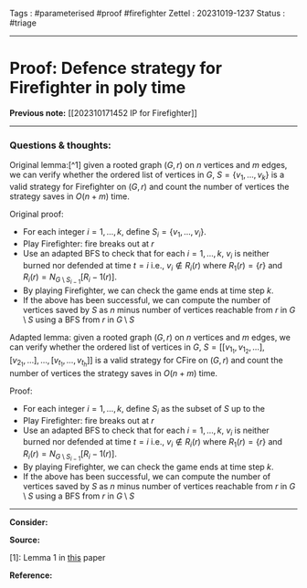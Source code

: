 Tags : #parameterised #proof #firefighter
Zettel :  20231019-1237
Status : #triage 

-----

# Proof: Defence strategy for Firefighter in poly time

**Previous note:** [[202310171452 IP for Firefighter]]

-----

### Questions & thoughts:

Original lemma:[^1] given a rooted graph $(G, r)$ on $n$ vertices and $m$ edges, we can verify whether the ordered list of vertices in $G$, $S=\{v_1,\dots,v_k\}$ is a valid strategy for Firefighter on $(G, r)$ and count the number of vertices the strategy saves in $O(n+m)$ time.

Original proof:
 - For each integer $i=1, \dots, k$, define $S_i=\{v_1, \dots, v_i\}$.
 - Play Firefighter: fire breaks out at $r$
 - Use an adapted BFS to check that for each $i=1,\dots,k$, $v_i$ is neither burned nor defended at time $t=i$ i.e., $v_i\notin R_i(r)$ where $R_1(r)=\{r\}$ and $R_i(r)=N_{G\setminus S_{i-1}}[R_i-1(r)]$.
 - By playing Firefighter, we can check the game ends at time step $k$.
 - If the above has been successful, we can compute the number of vertices saved by $S$ as $n$ minus number of vertices reachable from $r$ in $G\setminus S$ using a BFS from $r$ in $G\setminus S$


Adapted lemma: given a rooted graph $(G, r)$ on $n$ vertices and $m$ edges, we can verify whether the ordered list of vertices in $G$, $S=[[v_{1_1}, v_{1_2}, \dots], [v_{2_1}, \dots], \dots, [v_{t_1}, \dots, v_{t_h}]]$ is a valid strategy for CFire on $(G, r)$ and count the number of vertices the strategy saves in $O(n+m)$ time.

Proof:
 - For each integer $i=1, \dots, k$, define $S_i$ as the subset of $S$ up to the 
 - Play Firefighter: fire breaks out at $r$
 - Use an adapted BFS to check that for each $i=1,\dots,k$, $v_i$ is neither burned nor defended at time $t=i$ i.e., $v_i\notin R_i(r)$ where $R_1(r)=\{r\}$ and $R_i(r)=N_{G\setminus S_{i-1}}[R_i-1(r)]$.
 - By playing Firefighter, we can check the game ends at time step $k$.
 - If the above has been successful, we can compute the number of vertices saved by $S$ as $n$ minus number of vertices reachable from $r$ in $G\setminus S$ using a BFS from $r$ in $G\setminus S$






-----
 
**Consider:**


**Source:** 

[1]: Lemma 1 in [this](https://doi.org/10.1016/j.tcs.2015.11.024) paper


**Reference:** 
